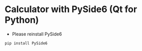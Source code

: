 # Calculator with PySide6 (Qt for Python)
- Please reinstall PySide6 

<code>pip install PySide6</code>

